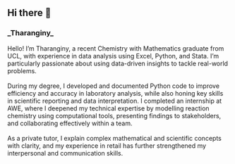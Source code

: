 ## Hi there 👋

<h3> _Tharanginy_ </h3>
            <p class="paragraph"> Hello! I’m Tharanginy, a recent Chemistry with Mathematics graduate from UCL, with experience in data analysis using Excel, Python, and Stata. I’m particularly passionate about using data-driven insights to tackle real-world problems. <br><br>During my degree, I developed and documented Python code to improve efficiency and accuracy in laboratory analysis, while also honing key skills in scientific reporting and data interpretation. I completed an internship at AWE, where I deepened my technical expertise by modelling reaction chemistry using computational tools, presenting findings to stakeholders, and collaborating effectively within a team.<br><br>As a private tutor, I explain complex mathematical and scientific concepts with clarity, and my experience in retail has further strengthened my interpersonal and communication skills.<br><br> </p>


<!--
**Tharanginy/Tharanginy** is a ✨ _special_ ✨ repository because its `README.md` (this file) appears on your GitHub profile.

Here are some ideas to get you started:

- 🔭 I’m currently working on ...
- 🌱 I’m currently learning ...
- 👯 I’m looking to collaborate on ...
- 🤔 I’m looking for help with ...
- 💬 Ask me about ...
- 📫 How to reach me: ...
- 😄 Pronouns: ...
- ⚡ Fun fact: ...
-->
